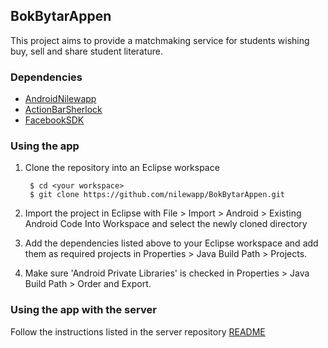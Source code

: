 ## BokBytarAppen

This project aims to provide a matchmaking service for students wishing
buy, sell and share student literature.

### Dependencies

* [AndroidNilewapp](http://github.com/nilewapp/AndroidNilewapp)
* [ActionBarSherlock](http://actionbarsherlock.com)
* [FacebookSDK](http://developers.facebook.com/docs/getting-started/facebook-sdk-for-android/3.0/)

### Using the app

1. Clone the repository into an Eclipse workspace

        $ cd <your workspace>
        $ git clone https://github.com/nilewapp/BokBytarAppen.git

2. Import the project in Eclipse with File > Import > Android > Existing Android Code Into Workspace
and select the newly cloned directory

3. Add the dependencies listed above to your Eclipse workspace and add them as required
projects in Properties > Java Build Path > Projects. 

4. Make sure 'Android Private Libraries' is checked in Properties > Java Build Path > Order and Export.

### Using the app with the server

Follow the instructions listed in the server repository [README](https://github.com/nilewapp/BokBytarAppenServer)
